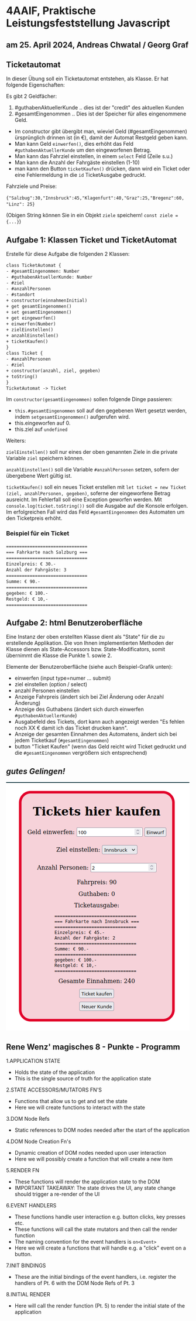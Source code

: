# 4AAIF, Praktische Leistungsfeststellung Javascript

## am 25. April 2024, Andreas Chwatal / Georg Graf

## Ticketautomat

In dieser Übung soll ein Ticketautomat entstehen, als Klasse. Er hat
folgende Eigenschaften:

Es gibt 2 Geldfächer:

1. #guthabenAktuellerKunde .. dies ist der "credit" des aktuellen Kunden
2. #gesamtEingenommen .. Dies ist der Speicher für alles eingenommene Geld.

- Im constructor gibt übergibt man, wieviel Geld (#gesamtEingenommen)
    ürsprünglich drinnen ist (in €), damit der Automat Restgeld geben kann.
- Man kann Geld `einwerfen()`, dies erhöht das Feld `#guthabenAktuellerKunde` um den eingeworfenen Betrag.
- Man kann das Fahrziel einstellen, in einem `select` Feld (Zeile s.u.)
- Man kann die Anzahl der Fahrgäste einstellen (1-10)
- man kann den Button `ticketKaufen()` drücken, dann wird ein Ticket oder eine Fehlermeldung in die `id` TicketAusgabe gedruckt.

Fahrziele und Preise:

`{"Salzbug":30,"Innsbruck":45,"Klagenfurt":40,"Graz":25,"Bregenz":60, "Linz": 25}`

(Obigen String können Sie in ein Objekt `ziele` speichern! `const ziele = {...}`)

## Aufgabe 1: Klassen Ticket und TicketAutomat

Erstelle für diese Aufgabe die folgenden 2 Klassen:

```plantuml
class TicketAutomat {
- #gesamtEingenommen: Number
- #guthabenAktuellerKunde: Number
- #ziel
- #anzahlPersonen
- #standort
+ constructor(einnahmenInitial)
+ get gesamtEingenommen()
+ set gesamtEingenommen()
+ get eingeworfen()
+ einwerfen(Number)
+ zielEinstellen()
+ anzahlEinstellen()
+ ticketKaufen()
}
class Ticket {
- #anzahlPersonen
- #ziel
+ constructor(anzahl, ziel, gegeben)
+ toString()
}
TicketAutomat -> Ticket
```

Im `constructor(gesamtEingenommen)` sollen folgende Dinge passieren:

- `this.#gesamtEingenommen` soll auf den gegebenen Wert gesetzt werden, indem
    `setgesamtEingenommen()` aufgerufen wird.
- this.eingeworfen auf 0.
- this.ziel auf `undefined`

Weiters:

`zielEinstellen()` soll nur eines der oben genannten Ziele in die private
Variable `ziel` speichern können.

`anzahlEinstellen()` soll die Variable `#anzahlPersonen` setzen, sofern der
übergebene Wert gültig ist.

`ticketKaufen()` soll ein neues Ticket erstellen mit
`let ticket = new Ticket (ziel, anzahlPersonen, gegeben)`, soferne der
eingeworfene Betrag ausreicht. Im Fehlerfall soll eine Exception
geworfen werden. Mit `console.log(ticket.toString())` soll die Ausgabe auf die
Konsole erfolgen. Im erfolgreichen Fall wird das Feld `#gesamtEingenommen` des Automaten
um den Ticketpreis erhöht.

### Beispiel für ein Ticket

```text
===============================
=== Fahrkarte nach Salzburg ===
===============================
Einzelpreis: € 30.-
Anzahl der Fahrgäste: 3
===============================
Summe: € 90.-
===============================
gegeben: € 100.-
Restgeld: € 10,-
===============================
```

## Aufgabe 2: html Benutzeroberfläche

Eine Instanz der oben erstellten Klasse dient als "State" für die zu erstellende Applikation.
Die von Ihnen implementierten Methoden der Klasse dienen als State-Accessors bzw. State-Modificators,
somit übernimmt die Klasse die Punkte 1. sowie 2.

Elemente der Benutzeroberfläche (siehe auch Beispiel-Grafik unten):

- einwerfen (input type=numer ... submit)
- ziel einstellen (option / select)
- anzahl Personen einstellen
- Anzeige Fahrpreis (ändert sich bei Ziel Änderung oder Anzahl Änderung)
- Anzeige des Guthabens (ändert sich durch einwerfen
    `#guthabenAktuellerKunde`)
- Ausgabefeld des Tickets, dort kann auch angezeigt werden "Es fehlen noch XX
    € damit ich das Ticket drucken kann".
- Anzeige der gesamten Einnahmen des Automatens, ändert sich bei jedem
    Ticketkauf (`#gesamtEingenommen`)
- button "Ticket Kaufen" (wenn das Geld reicht wird Ticket gedruckt und die
    `#gesamtEingenommen` vergrößern sich entsprechend)

## *gutes Gelingen!*

![tickets](ticketautomat.png)

## Rene Wenz' magisches 8 - Punkte - Programm

1.APPLICATION STATE

- Holds the state of the application
- This is the single source of truth for the application state

2.STATE ACCESSORS/MUTATORS FN'S

- Functions that allow us to get and set the state
- Here we will create functions to interact with the state

3.DOM Node Refs

- Static references to DOM nodes needed after the start of the application

4.DOM Node Creation Fn's

- Dynamic creation of DOM nodes needed upon user interaction
- Here we will possibly create a function that will create a new item

5.RENDER FN

- These functions will render the application state to the DOM
- IMPORTANT TAKEAWAY: The state drives the UI, any state change should trigger a re-render of the UI

6.EVENT HANDLERS

- These functions handle user interaction e.g. button clicks, key presses etc.
- These functions will call the state mutators and then call the render function
- The naming convention for the event handlers is `on<Event>`
- Here we will create a functions that will handle e.g. a "click" event on a button.

7.INIT BINDINGS

- These are the initial bindings of the event handlers, i.e. register the handlers of Pt. 6 with the DOM Node Refs of Pt. 3

8.INITIAL RENDER

- Here will call the render function (Pt. 5) to render the initial state of the application
